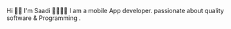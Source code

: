 
Hi 👋🏻 I'm Saadi 👩‍💻💙📱 I am a mobile App developer.
passionate about quality software & Programming .

